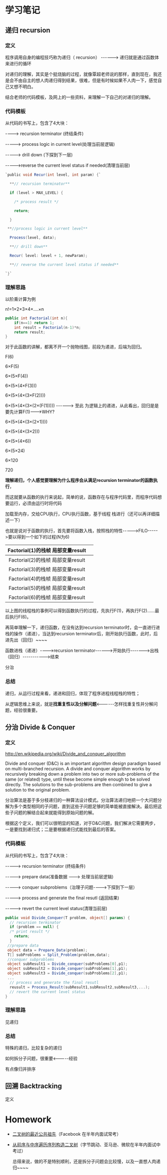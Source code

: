 # 学习笔记

## 递归 recursion

### 定义

程序调用自身的编程技巧称为递归（ recursion） ------> 递归就是通过函数体来进行的循环

对递归的理解，其实是个挺烧脑的过程，就像覃超老师说的那样，直到现在，我还是会不由自主的想人肉递归得到结果，很难，但是有时候如果不人肉一下，感觉自己又想不明白。

结合老师的代码模板，及网上的一些资料，来理解一下自己的对递归的理解。

### 代码模板

从代码的书写上，包含了4大块：

----> recursion terminator (终结条件)

----->  process logic in current level(处理当前层逻辑)

----->  drill down (下探到下一层)

----->reverse the current level status if needed(清理当前层)

```c#
`public void Recur(int level, int param) {` 

  **// recursion terminator** 

  if (level > MAX_LEVEL) { 

    /* process result */

    return; 

  }

 **//process logic in current level**

  Process(level, data); 

  **// drill down** 

  Recur( level: level + 1, newParam); 

  **// reverse the current level status if needed** 

`}`
```



### 理解思路

以阶乘计算为例

n!=1×2×3×4×....×n

```c#
public int Factorial(int n){
    if(n==1) return 1;
    int result = Factorial(n-1)*n;
    return result;
}
```

对于此函数的讲解，都离不开一个抛物线图，前段为递进，后端为回归。

F(6)

6×F(5)

6×(5×F(4))

6×(5×(4×F(3)))

6×(5×(4×(3×F(2))))

6×(5×(4×(3×(2×(F(1))))) ------> 至此 为逻辑上的递进，从此看出，回归是是要先计算F(1)--->WHY?

6×(5×(4×(3×(2×1)))) 

6×(5×(4×(3×2))) 

6×(5×(4×6)) 

6×(5×24) 

6×120

720 

**理解递归，个人感觉要理解为什么程序会从满足recursion terminator的函数执行**，

而这就要从函数的执行来说起，简单的说，函数存在与程序代码里，而程序代码想要运行，必须由运行时将代码

加载至内存，交给CPU执行，CPU执行函数，基于线程 栈进行（还可以再详细描述一下）

也就是说对于函数的执行，首先要将函数入栈，按照栈的特性----->FILO----->要以得到一个如下的过程(N为6)

| Factorial(1)的栈帧 局部变量result |      |
| :-------------------------------: | ---- |
| Factorial(2)的栈帧 局部变量result |      |
| Factorial(3)的栈帧 局部变量result |      |
| Factorial(4)的栈帧 局部变量result |      |
| Factorial(5)的栈帧 局部变量result |      |
| Factorial(6)的栈帧 局部变量result |      |

以上图的线程栈的事例可以得到函数执行的过程，先执行F(1)，再执行F(2)......最后执行F(6)。

再简单理解一下，递归函数，在没有达到recursion terminator时，会一直进行进栈的操作（递进），当达到recursion terminator后，刚开始执行函数，此时，后进先出（回归）~~~~

函数进栈（递进）---->recursion terminator------>开始执行------->出栈（回归）----------->结束

分治

### 总结

递归，从运行过程来看，递进和回归，体现了程序进程线程栈的特性；

从逻辑思维上来说，就是**找重复性以及分解问题**<------怎样找重复性并分解问题，经验很重要。



## 分治 Divide & Conquer

### 定义

<http://en.wikipedia.org/wiki/Divide_and_conquer_algorithm>

Divide and conquer (D&C) is an important algorithm design paradigm based on multi-branched recursion. A divide and conquer algorithm works by recursively breaking down a problem into two or more sub-problems of the same (or related) type, until these become simple enough to be solved directly. The solutions to the sub-problems are then combined to give a solution to the original problem.

分治算法是基于多分枝递归的一种算法设计模式。分治算法递归地把一个大问题分解为多个类型相同的子问题，直到这些子问题足够的简单能被直接解决。最后把这些子问题的解结合起来就能得到原始问题的解。

根据这个定义，我们可以很明显的知道，对于D&C问题，我们解决它需要两步，一是要找到递归式；二是要根据递归式能找到最后的答案。

### 代码模板

从代码的书写上，包含了4大块：

----->  recursion terminator (终结条件)

----->  prepare data(准备数据 ---> 处理当前层逻辑)

----->  conquer subproblems（治理子问题---->下探到下一层）

----->  process and generate the final resutl (返回结果)

-----> revert the current level status(清理当前层)

```c#
public void Divide_Conquer(T problem, object[] params) {
  // recursion terminator 
  if (problem == null) { 
  /* print result */
    return; 
  }
 //prepare data
 object data = Prepare_Data(problem);
 T[] subProblems = Split_Problem(problem,data);   
 //conquer subproblems
 object subResult1 = Divide_conquer(subProblems[0],p1);
 object subResult2 = Divide_conquer(subProblems[1],p1);
 object subResult3 = Divide_conquer(subProblems[2],p1);
 ...
  // process and generate the final resutl
  reusult = Process_Result(subResult1,subResult2,subResult3,...); 
  // revert the current level status
}

```

### 理解思路

见递归

### 总结

特殊的递归，比较复杂的递归

如何拆分子问题，很重要<-----经验

有点像归并排序

## 回溯 Backtracking

定义



# Homework

- [二叉树的最近公共祖先](https://leetcode-cn.com/problems/lowest-common-ancestor-of-a-binary-tree/)（Facebook 在半年内面试常考）

- [从前序与中序遍历序列构造二叉树](https://leetcode-cn.com/problems/construct-binary-tree-from-preorder-and-inorder-traversal/)（字节跳动、亚马逊、微软在半年内面试中考过）

  总得来说，做的不是特别顺利，还是拆分子问题会比较慢，以及一直想人肉递归~~~~